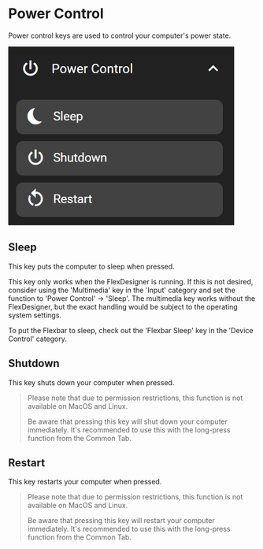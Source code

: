 # Power Control

Power control keys are used to control your computer's power state.

![1745502078200](image/power_control/1745502078200.png)

## Sleep

This key puts the computer to sleep when pressed.

This key only works when the FlexDesigner is running. If this is not desired, consider using the 'Multimedia' key in the 'Input' category and set the function to 'Power Control' → 'Sleep'. The multimedia key works without the FlexDesigner, but the exact handling would be subject to the operating system settings.

To put the Flexbar to sleep, check out the 'Flexbar Sleep' key in the 'Device Control' category.

## Shutdown

This key shuts down your computer when pressed.

> Please note that due to permission restrictions, this function is not available on MacOS and Linux.
>
> Be aware that pressing this key will shut down your computer immediately. It's recommended to use this with the long-press function from the Common Tab.

## Restart

This key restarts your computer when pressed.

> Please note that due to permission restrictions, this function is not available on MacOS and Linux.
>
> Be aware that pressing this key will restart your computer immediately. It's recommended to use this with the long-press function from the Common Tab.
